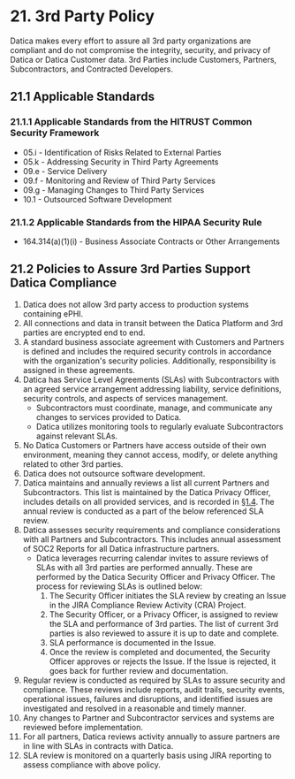 # 21. 3rd Party Policy

Datica makes every effort to assure all 3rd party organizations are compliant and do not compromise the integrity, security, and privacy of Datica or Datica Customer data. 3rd Parties include Customers, Partners, Subcontractors, and Contracted Developers.

## 21.1 Applicable Standards

### 21.1.1 Applicable Standards from the HITRUST Common Security Framework

*  05.i - Identification of Risks Related to External Parties
*  05.k - Addressing Security in Third Party Agreements
*  09.e - Service Delivery
*  09.f - Monitoring and Review of Third Party Services
*  09.g - Managing Changes to Third Party Services
*  10.1 - Outsourced Software Development

### 21.1.2 Applicable Standards from the HIPAA Security Rule

* 164.314(a)(1)(i) - Business Associate Contracts or Other Arrangements

## 21.2 Policies to Assure 3rd Parties Support Datica Compliance

1. Datica does not allow 3rd party access to production systems containing ePHI.
2. All connections and data in transit between the Datica Platform and 3rd parties are encrypted end to end.
3. A standard business associate agreement with Customers and Partners is defined and includes the required security controls in accordance with the organization's security policies. Additionally, responsibility is assigned in these agreements.
4. Datica has Service Level Agreements (SLAs) with Subcontractors with an agreed service arrangement addressing liability, service definitions, security controls, and aspects of services management.
   * Subcontractors must coordinate, manage, and communicate any changes to services provided to Datica.
   * Datica utilizes monitoring tools to regularly evaluate Subcontractors against relevant SLAs.
5. No Datica Customers or Partners have access outside of their own environment, meaning they cannot access, modify, or delete anything related to other 3rd parties.
6. Datica does not outsource software development.
7. Datica maintains and annually reviews a list all current Partners and Subcontractors. This list is maintained by the Datica Privacy Officer, includes details on all provided services, and is recorded in [§1.4](#1.4-datica-organizational-concepts). The annual review is conducted as a part of the below referenced SLA review.
8. Datica assesses security requirements and compliance considerations with all Partners and Subcontractors. This includes annual assessment of SOC2 Reports for all Datica infrastructure partners.
   * Datica leverages recurring calendar invites to assure reviews of SLAs with all 3rd parties are performed annually. These are performed by the Datica Security Officer and Privacy Officer. The process for reviewing SLAs is outlined below:
     1. The Security Officer initiates the SLA review by creating an Issue in the JIRA Compliance Review Activity (CRA) Project.
     2. The Security Officer, or a Privacy Officer, is assigned to review the SLA and performance of 3rd parties. The list of current 3rd parties is also reviewed to assure it is up to date and complete.
     3. SLA performance is documented in the Issue.
     4. Once the review is completed and documented, the Security Officer approves or rejects the Issue. If the Issue is rejected, it goes back for further review and documentation.
9. Regular review is conducted as required by SLAs to assure security and compliance. These reviews include reports, audit trails, security events, operational issues, failures and disruptions, and identified issues are investigated and resolved in a reasonable and timely manner.
10. Any changes to Partner and Subcontractor services and systems are reviewed before implementation.
11. For all partners, Datica reviews activity annually to assure partners are in line with SLAs in contracts with Datica.
12. SLA review is monitored on a quarterly basis using JIRA reporting to assess compliance with above policy.
